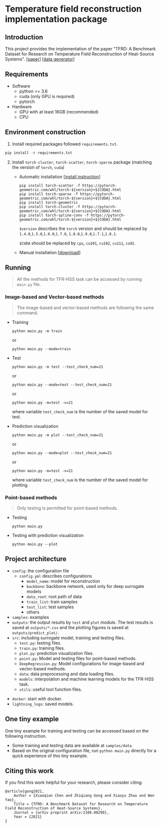 # Temperature field reconstruction implementation package
## Introduction
This project provides the implementation of the paper "TFRD: A Benchmark Dataset for Research on Temperature Field Reconstruction of Heat-Source Systems". [[paper](https://arxiv.org/abs/2108.08298)] [[data generator](https://github.com/shendu-sw/recon-data-generator)]

## Requirements

* Software
    * python >= 3.6
    * cuda (only GPU is required)
    * pytorch
* Hardware
    * GPU with at least 16GB (recommended)
    * CPU

## Environment construction

1. Install required packages followed `requirements.txt`.

```python
pip install -r requirements.txt
```

2. Install `torch-cluster`, `torch-scatter`, `torch-sparse` package (matching the version of `torch`, `cuda`)

   * Automatic installation [[install instruction](https://github.com/rusty1s/pytorch_geometric#pip-wheels)]

     ```
     pip install torch-scatter -f https://pytorch-geometric.com/whl/torch-${version}+${CUDA}.html
     pip install torch-sparse -f https://pytorch-geometric.com/whl/torch-${version}+${CUDA}.html
     pip install torch-geometric
     pip install torch-cluster -f https://pytorch-geometric.com/whl/torch-${version}+${CUDA}.html
     pip install torch-spline-conv -f https://pytorch-geometric.com/whl/torch-${version}+${CUDA}.html
     ```

     `$version` describes the  `torch` version and should be replaced by `1.4.0`,`1.5.0`,`1.6.0`,`1.7.0`, `1.8.0`,`1.9.0`,`1.7.1`,`1.8.1`.

     `$CUDA` should be replaced by `cpu`, `cu101`, `cu102`, `cu111`, `cu92`.

   - Manual installation [[download](https://pytorch-geometric.com/whl)]

## Running
> All the methods for TFR-HSS task can be accessed by running `main.py` file.

### Image-based and Vector-based methods

> The image-based and vector-based methods are following the same command.

- Training

  ```
  python main.py -m train
  ```

  or

  ```
  python main.py --mode=train
  ```

- Test

  ```
  python main.py -m test --test_check_num=21
  ```

  or

  ```
  python main.py --mode=test --test_check_num=21
  ```

  or

  ```
  python main.py -m=test -v=21
  ```

  where variable `test_check_num` is the number of the saved model for test.

- Prediction visualization

  ```
  python main.py -m plot --test_check_num=21
  ```

  or

  ```
  python main.py --mode=plot --test_check_num=21
  ```

  or

  ```
  python main.py -m=test -v=21
  ```

  where variable `test_check_num` is the number of the saved model for plotting.

### Point-based methods

> Only testing is permitted for point-based methods. 

- Testing
  ```
  python main.py
  ```


* Testing with prediction visualization

  ```
  python main.py --plot
  ```

## Project architecture

- `config`: the configuration file
  - `config.yml` describes configurations
    - `model_name`: model for reconstruction
    - `backbone`: backbone network, used only for deep surrogate models
    - `data_root`: root path of data
    - `train_list`: train samples
    - `test_list`: test samples
    - others
- `samples`: examples
- `outputs`: the output results by `test` and `plot` module. The test results is saved at `outputs/*.csv` and the plotting figures is saved at `outputs/predict_plot/`.
- `src`: including surrogate model, training and testing files.
  - `test.py`: testing files.
  - `train.py`: training files.
  - `plot.py`: prediction visualization files.
  - `point.py`: Model and testing files for point-based methods.
  - `DeepRegression.py`: Model configurations for image-based and vector-based methods.
  - `data`: data preprocessing and data loading files.
  - `models`: interpolation and machine learning models for the TFR-HSS task.
  - `utils`: useful tool function files.

* `docker`: start with docker.
* `lightning_logs`: saved models.

## One tiny example

One tiny example for training and testing can be accessed based on the following instruction.

- Some training and testing data are available at `samples/data`.
- Based on the original configuration file, run `python main.py` directly for a quick experience of this tiny example.

## Citing this work

If you find this work helpful for your research, please consider citing:

```
@article{gong2021,
    Author = {Xiaoqian Chen and Zhiqiang Gong and Xiaoyu Zhao and Wen Yao},
    Title = {TFRD: A Benchmark Dataset for Research on Temperature Field Reconstruction of Heat-Source Systems},
    Journal = {arXiv preprint arXiv:2108.08298},
    Year = {2021}
}
```